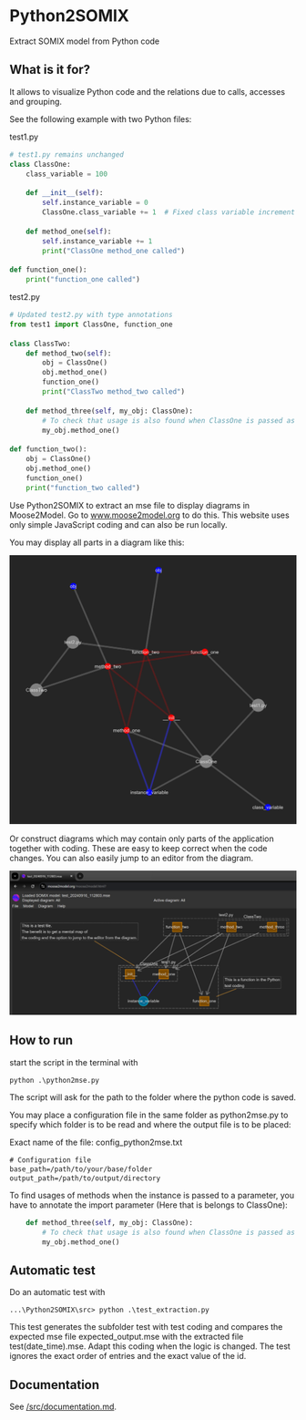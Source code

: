 # Python2SOMIX
Extract SOMIX model from Python code

## What is it for?

It allows to visualize Python code and the relations due to calls, accesses and grouping.

See the following example with two Python files:

test1.py
```python
# test1.py remains unchanged
class ClassOne:
    class_variable = 100

    def __init__(self):
        self.instance_variable = 0
        ClassOne.class_variable += 1  # Fixed class variable increment

    def method_one(self):
        self.instance_variable += 1
        print("ClassOne method_one called")

def function_one():
    print("function_one called")
```
test2.py
```python
# Updated test2.py with type annotations
from test1 import ClassOne, function_one

class ClassTwo:
    def method_two(self):
        obj = ClassOne()
        obj.method_one()
        function_one()
        print("ClassTwo method_two called")

    def method_three(self, my_obj: ClassOne):
        # To check that usage is also found when ClassOne is passed as an argument
        my_obj.method_one()

def function_two():
    obj = ClassOne()
    obj.method_one()
    function_one()
    print("function_two called")
```
Use Python2SOMIX to extract an mse file to display diagrams in Moose2Model. 
Go to www.moose2model.org to do this. This website uses only simple JavaScript coding and can also be run locally.

You may display all parts in a diagram like this:

![Force-attraction-diagram of all elements](./src/AllElements.png)

Or construct diagrams which may contain only parts of the application together with coding. These are easy to keep correct when the code changes. You can also easily jump to an editor from the diagram.

![Demo Diagram of the two test classes](./src/DemoDiagram.png)

## How to run
start the script in the terminal with 
```batch
python .\python2mse.py
```
The script will ask for the path to the folder where the python code is saved.

You may place a configuration file in the same folder as python2mse.py to specify which folder is to be read and where the output file is to be placed:

Exact name of the file: config_python2mse.txt

```batch
# Configuration file
base_path=/path/to/your/base/folder
output_path=/path/to/output/directory
```
To find usages of methods when the instance is passed to a parameter, you have to annotate the import parameter (Here that is belongs to ClassOne):

```python
    def method_three(self, my_obj: ClassOne):
        # To check that usage is also found when ClassOne is passed as an argument
        my_obj.method_one()
```
## Automatic test

Do an automatic test with 

```batch
...\Python2SOMIX\src> python .\test_extraction.py
```

This test generates the subfolder test with test coding and compares the expected mse file expected_output.mse with the extracted file test(date_time).mse.
Adapt this coding when the logic is changed. The test ignores the exact order of entries and the exact value of the id.

## Documentation

See [/src/documentation.md](https://github.com/Moose2Model/Python2SOMIX/blob/main/src/documentation.md).
